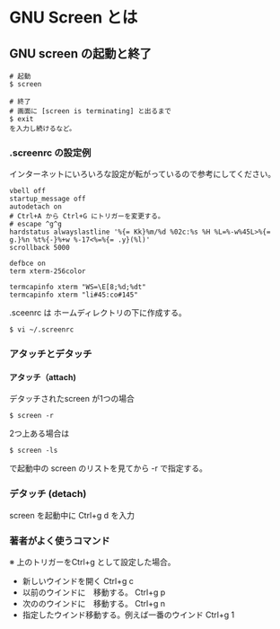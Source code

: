 # GNU Screen とは

## GNU screen の起動と終了


```
# 起動
$ screen 
```

```
# 終了
# 画面に [screen is terminating] と出るまで
$ exit 
を入力し続けるなど。
```

### .screenrc の設定例

インターネットにいろいろな設定が転がっているので参考にしてください。

```
vbell off
startup_message off
autodetach on
# Ctrl+A から Ctrl+G にトリガーを変更する。
# escape ^g^g
hardstatus alwayslastline '%{= Kk}%m/%d %02c:%s %H %L=%-w%45L>%{= g.}%n %t%{-}%+w %-17<%=%{= .y}(%l)'
scrollback 5000

defbce on
term xterm-256color

termcapinfo xterm "WS=\E[8;%d;%dt"
termcapinfo xterm "li#45:co#145"
```

.sceenrc は ホームディレクトリの下に作成する。
```
$ vi ~/.screenrc
```

### アタッチとデタッチ

#### アタッチ（attach)
デタッチされたscreen が1つの場合

```
$ screen -r 
```

2つ上ある場合は
```
$ screen -ls 
```
で起動中の screen のリストを見てから -r で指定する。

### デタッチ (detach)
screen を起動中に Ctrl+g d を入力


### 著者がよく使うコマンド
※ 上のトリガーをCtrl+g として設定した場合。

- 新しいウインドを開く Ctrl+g c
- 以前のウインドに　移動する。 Ctrl+g p 
- 次ののウインドに　移動する。 Ctrl+g n
- 指定したウインド移動する。例えば一番のウインド Ctrl+g 1
 
